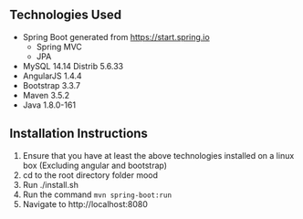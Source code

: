 ## Technologies Used
* Spring Boot generated from https://start.spring.io
  * Spring MVC
  * JPA
* MySQL 14.14 Distrib 5.6.33
* AngularJS 1.4.4
* Bootstrap 3.3.7
* Maven 3.5.2
* Java 1.8.0-161


## Installation Instructions
1. Ensure that you have at least the above technologies installed on a linux box (Excluding angular and bootstrap)
2. cd to the root directory folder mood
3. Run ./install.sh
4. Run the command `mvn spring-boot:run`
5. Navigate to http://localhost:8080

